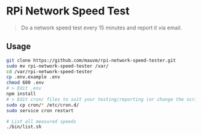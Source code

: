 # RPi Network Speed Test

> Do a network speed test every 15 minutes and report it via email.

## Usage

```bash
git clone https://github.com/mauvm/rpi-network-speed-tester.git
sudo mv rpi-network-speed-tester /var/
cd /var/rpi-network-speed-tester
cp .env.example .env
chmod 600 .env
# > Edit .env
npm install
# > Edit cron/ files to suit your testing/reporting (or change the script paths)
sudo cp cron/* /etc/cron.d/
sudo service cron restart

# List all measured speeds
./bin/list.sh
```
